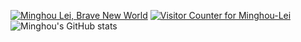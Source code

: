 [![Minghou Lei, Brave New World](https://pimp-my-readme.webapp.io/pimp-my-readme/wavy-banner?subtitle=Brave%20New%20World&title=Minghou%20Lei)](https://pimp-my-readme.webapp.io)
[![Visitor Counter for Minghou-Lei](https://pimp-my-readme.webapp.io/pimp-my-readme/visitor-counter?page=Minghou-Lei)](https://pimp-my-readme.webapp.io)
![Minghou's GitHub stats](https://github-readme-stats.vercel.app/api?username=Minghou-Lei&include_all_commits=true&show_icons=true&theme=dark)
